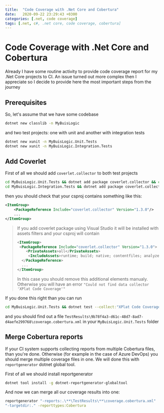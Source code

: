 ```yaml
---
title:  "Code Coverage with .Net Core and Cobertura"
date:   2020-09-22 23:29:43 +0300
categories: [.net, code coverage]
tags: [.net, c#, .net core, code coverage, cobertura]
---
```

# Code Coverage with .Net Core and Cobertura

Already I have some routine activity to provide code coverage report for my .Net Core projects to CI. An issue turned out more complex then I appreciate so I decide to provide here the most important steps from the journey

## Prerequisites

So, let's assume that we have some codebase

```sh
dotnet new classlib -n MyBuisLogic
```

and two test projects: one with unit and another with integration tests

```sh
dotnet new xunit -n MyBuisLogic.Unit.Tests
dotnet new xunit -n MyBuisLogic.Integration.Tests
```

## Add Coverlet

First of all we should add `coverlet.collector` to both test projects
```sh
cd MyBuisLogic.Unit.Tests && dotnet add package coverlet.collector && cd ..
cd MyBuisLogic.Integration.Tests && dotnet add package coverlet.collector && cd ..
```

then you should check that your csproj contains something like this:
```xml
<ItemGroup>
    <PackageReference Include="coverlet.collector" Version="1.3.0"/>
    ...
</ItemGroup>
```

> If you add coverlet package using Visual Studio it will be installed with assets filters and your csproj will contain
>  ```xml
> <ItemGroup>
>   <PackageReference Include="coverlet.collector" Version="1.3.0">
>      <PrivateAssets>all</PrivateAssets>
>       <IncludeAssets>runtime; build; native; contentfiles; analyzers; buildtransitive</IncludeAssets>
>    </PackageReference>
>    ...
> </ItemGroup>
> ```
> In this case you should remove this additional elements manualy. Otherwise you will have an error `"Could not find data collector 'XPlat Code Coverage'"`

If you done this right than you can run 
```sh
cd MyBuisLogic.Unit.Tests && dotnet test --collect:"XPlat Code Coverage" && cd ..
```
and you should find out a file `TestResults\9b78f4a3-d61c-48d7-8ad7-d4aefe299768\coverage.cobertura.xml` in your `MyBuisLogic.Unit.Tests` folder

## Merge Cobertura reports

If your CI system supports collecting reports from multiple Cobertura files, than you're done. Otherwise (for example in the case of Azure DevOps) you should merge multiple coverage files in one. We will done this with `reportgenerator` dotnet global tool.

First of all we should install reportgenerator
```sh
dotnet tool install -g dotnet-reportgenerator-globaltool
```
And now we can merge all our coverage results into one:
```sh
reportgenerator "-reports:.\**\TestResults\**\coverage.cobertura.xml"
"-targetdir:." -reporttypes:Cobertura
```



